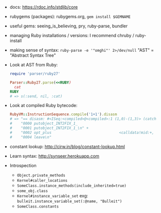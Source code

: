 * docs: https://rdoc.info/stdlib/core
* rubygems (packages): rubygems.org, `gem install $GEMNAME`
* useful gems: seeing_is_believing, pry, ruby-parse, bundler
* managing Ruby installations / versions: I recommend chruby / ruby-install
* making sense of syntax: `ruby-parse -e '"omghi"' 2>/dev/null`
  "AST" = "Abstract Syntax Tree"
* Look at AST from Ruby:

  ```ruby
  require 'parser/ruby27'

  Parser::Ruby27.parse(<<RUBY)
    cat
  RUBY
  # => s(:send, nil, :cat)
  ```
* Look at compiled Ruby bytecode:

  ```ruby
  RubyVM::InstructionSequence.compile('1+1').disasm
  # => "== disasm: #<ISeq:<compiled>@<compiled>:1 (1,0)-(1,3)> (catch: FALSE)\n" +
  #    "0000 putobject_INT2FIX_1_                                             (   1)[Li]\n" +
  #    "0001 putobject_INT2FIX_1_\n" +
  #    "0002 opt_plus                               <calldata!mid:+, argc:1, ARGS_SIMPLE>\n" +
  #    "0004 leave\n"
  ```
* constant lookup: http://cirw.in/blog/constant-lookup.html
* Learn syntax: http://synseer.herokuapp.com
* Introspection
  * `Object.private_methods`
  * `Kernel#caller_locations`
  * `SomeClass.instance_methods(include_inherited=true)`
  * `some_obj.class`
  * `Kernel#instance_variable_set`
    exg: `bulleit.instance_variable_set(:@name, "Bulleit")`
  * `SomeClass.constants`
